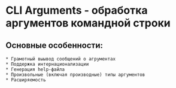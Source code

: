 # CLI Arguments - обработка аргументов командной строки

## Основные особенности:
    * Грамотный выывод сообщений о агрументах
    * Поддержка интернационализации
    * Генерация help-файла
    * Произвольные (включая производные) типы аргументов
    * Расширяемость